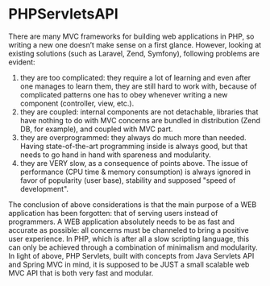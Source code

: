 # PHPServletsAPI

There are many MVC frameworks for building web applications in PHP, so writing a new one doesn’t make sense on a first glance. However, looking at existing solutions (such as Laravel, Zend, Symfony), following problems are evident:

1. they are too complicated: they require a lot of learning and even after one manages to learn them, they are still hard to work with, because of complicated patterns one has to obey whenever writing a new component (controller, view, etc.). 
2. they are coupled: internal components are not detachable, libraries that have nothing to do with MVC concerns are bundled in distribution (Zend DB, for example), and coupled with MVC part.
3. they are overprogrammed: they always do much more than needed. Having state-of-the-art programming inside is always good, but that needs to go hand in hand with spareness and modularity.
4. they are VERY slow, as a consequence of points above. The issue of performance (CPU time & memory consumption) is always ignored in favor of popularity (user base), stability and supposed "speed of development".

The conclusion of above considerations is that the main purpose of a WEB application has been forgotten: that of serving users instead of programmers. A WEB application absolutely needs to be as fast and accurate as possible: all concerns must be channeled to bring a positive user experience. In PHP, which is after all a slow scripting language, this can only be achieved through a combination of minimalism and modularity. In light of above, PHP Servlets, built with concepts from Java Servlets API and Spring MVC in mind, it is supposed to be JUST a small scalable web MVC API that is both very fast and modular.

